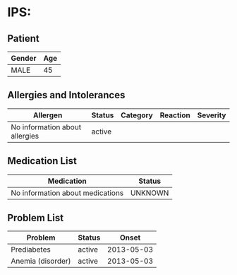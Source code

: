 # IPS:

## Patient

|Gender|Age|
|---|---|
|MALE|45|

## Allergies and Intolerances

|Allergen|Status|Category|Reaction|Severity|
|---|---|---|---|---|
|No information about allergies|active||||

## Medication List

|Medication|Status|
|---|---|
|No information about medications|UNKNOWN|

## Problem List

|Problem|Status|Onset|
|---|---|---|
|Prediabetes|active|2013-05-03|
|Anemia (disorder)|active|2013-05-03|
